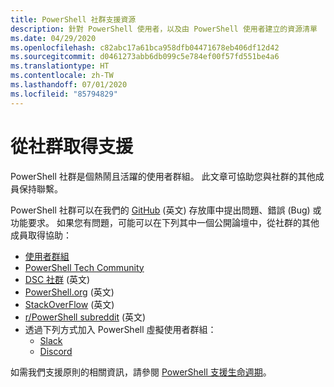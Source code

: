 ```yaml
---
title: PowerShell 社群支援資源
description: 針對 PowerShell 使用者，以及由 PowerShell 使用者建立的資源清單
ms.date: 04/29/2020
ms.openlocfilehash: c82abc17a61bca958dfb04471678eb406df12d42
ms.sourcegitcommit: d0461273abb6db099c5e784ef00f57fd551be4a6
ms.translationtype: HT
ms.contentlocale: zh-TW
ms.lasthandoff: 07/01/2020
ms.locfileid: "85794829"
---
```

# <a name="getting-support-from-the-community"></a>從社群取得支援

PowerShell 社群是個熱鬧且活躍的使用者群組。 此文章可協助您與社群的其他成員保持聯繫。

PowerShell 社群可以在我們的 [GitHub](https://github.com/powershell/powershell/issues) \(英文\) 存放庫中提出問題、錯誤 (Bug) 或功能要求。 如果您有問題，可能可以在下列其中一個公開論壇中，從社群的其他成員取得協助：

- [使用者群組](https://aka.ms/psusergroup)
- [PowerShell Tech Community](https://techcommunity.microsoft.com/t5/PowerShell/ct-p/WindowsPowerShell)
- [DSC 社群](https://dsccommunity.org/) \(英文\)
- [PowerShell.org](https://powershell.org/) \(英文\)
- [StackOverFlow](https://stackoverflow.com/questions/tagged/powershell) \(英文\)
- [r/PowerShell subreddit](https://www.reddit.com/r/PowerShell/) \(英文\)
- 透過下列方式加入 PowerShell 虛擬使用者群組：
  - [Slack](https://aka.ms/psslack)
  - [Discord](https://aka.ms/psdiscord)

如需我們支援原則的相關資訊，請參閱 [PowerShell 支援生命週期](/powershell/scripting/powershell-support-lifecycle)。
